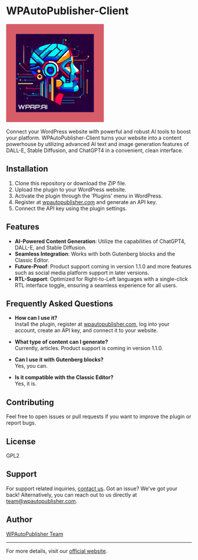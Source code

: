 # WPAutoPublisher-Client

![Plugin Logo](logo.png)

Connect your WordPress website with powerful and robust AI tools to boost your platform. WPAutoPublisher-Client turns your website into a content powerhouse by utilizing advanced AI text and image generation features of DALL-E, Stable Diffusion, and ChatGPT4 in a convenient, clean interface.

## Installation

1. Clone this repository or download the ZIP file.
2. Upload the plugin to your WordPress website.
3. Activate the plugin through the 'Plugins' menu in WordPress.
4. Register at [wpautopublisher.com](https://wpautopublisher.com) and generate an API key.
5. Connect the API key using the plugin settings.

## Features

- **AI-Powered Content Generation**: Utilize the capabilities of ChatGPT4, DALL-E, and Stable Diffusion.
- **Seamless Integration**: Works with both Gutenberg blocks and the Classic Editor.
- **Future-Proof**: Product support coming in version 1.1.0 and more features such as social media platform support in later versions.
- **RTL-Support**: Optimized for Right-to-Left languages with a single-click RTL interface toggle, ensuring a seamless experience for all users.

## Frequently Asked Questions

- **How can I use it?**  
  Install the plugin, register at [wpautopublisher.com](https://wpautopublisher.com), log into your account, create an API key, and connect it to your website.

- **What type of content can I generate?**  
  Currently, articles. Product support is coming in version 1.1.0.

- **Can I use it with Gutenberg blocks?**  
  Yes, you can.

- **Is it compatible with the Classic Editor?**  
  Yes, it is.

## Contributing

Feel free to open issues or pull requests if you want to improve the plugin or report bugs.

## License

GPL2

## Support

For support related inquiries, [contact us](https://wpautopublisher.com/contact/). Got an issue? We've got your back! Alternatively, you can reach out to us directly at [team@wpautopublisher.com](mailto:team@wpautopublisher.com).


## Author

[WPAutoPublisher Team](https://WPAutoPublisher.com)

---

For more details, visit our [official website](https://WPAutoPublisher.com).
